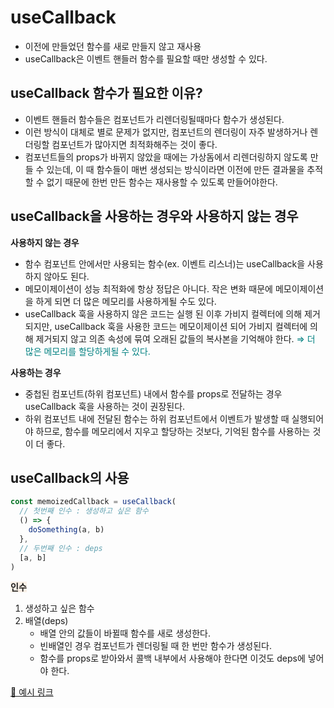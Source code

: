 # useCallback

- 이전에 만들었던 함수를 새로 만들지 않고 재사용
- useCallback은 이벤트 핸들러 함수를 필요할 때만 생성할 수 있다.

## useCallback 함수가 필요한 이유?

- 이벤트 핸들러 함수들은 컴포넌트가 리렌더링될때마다 함수가 생성된다.
- 이런 방식이 대체로 별로 문제가 없지만, 컴포넌트의 렌더링이 자주 발생하거나 렌더링할 컴포넌트가 많아지면 최적화해주는 것이 좋다.
- 컴포넌트들의 props가 바뀌지 않았을 때에는 가상돔에서 리렌더링하지 않도록 만들 수 있는데, 이 때 함수들이 매번 생성되는 방식이라면 이전에 만든 결과물을 추적할 수 없기 때문에 한번 만든 함수는 재사용할 수 있도록 만들어야한다.

## useCallback을 사용하는 경우와 사용하지 않는 경우

**사용하지 않는 경우**

- 함수 컴포넌트 안에서만 사용되는 함수(ex. 이벤트 리스너)는 useCallback을 사용하지 않아도 된다.
- 메모이제이션이 성능 최적화에 항상 정답은 아니다. 작은 변화 때문에 메모이제이션을 하게 되면 더 많은 메모리를 사용하게될 수도 있다.
- useCallback 훅을 사용하지 않은 코드는 실행 된 이후 가비지 컬렉터에 의해 제거 되지만, useCallback 훅을 사용한 코드는 메모이제이션 되어 가비지 컬렉터에 의해 제거되지 않고 의존 속성에 묶여 오래된 값들의 복사본을 기억해야 한다. <span style="color: teal">⇒ 더 많은 메모리를 할당하게될 수 있다.</span>

**사용하는 경우**

- 중첩된 컴포넌트(하위 컴포넌트) 내에서 함수를 props로 전달하는 경우 useCallback 훅을 사용하는 것이 권장된다.
- 하위 컴포넌트 내에 전달된 함수는 하위 컴포넌트에서 이벤트가 발생할 때 실행되어야 하므로, 함수를 메모리에서 지우고 할당하는 것보다, 기억된 함수를 사용하는 것이 더 좋다.

## useCallback의 사용

```js
const memoizedCallback = useCallback(
  // 첫번째 인수 : 생성하고 싶은 함수
  () => {
    doSomething(a, b)
  },
  // 두번째 인수 : deps
  [a, b]
)
```

<span style="background-color: linen">**인수**</span>

1. 생성하고 싶은 함수
2. 배열(deps)
   - 배열 안의 값들이 바뀔때 함수를 새로 생성한다.
   - 빈배열인 경우 컴포넌트가 렌더링될 때 한 번만 함수가 생성된다.
   - 함수를 props로 받아와서 콜백 내부에서 사용해야 한다면 이것도 deps에 넣어야 한다.

[🔗 예시 링크](https://github.com/Bernese-Corgi/react-practice/commit/08e45f51c8bde9f066985e9424c522531c1490c0)
